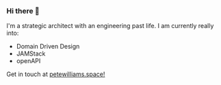 ### Hi there 👋

I'm a strategic architect with an engineering past life. I am currently really into:

* Domain Driven Design
* JAMStack
* openAPI

Get in touch at [petewilliams.space!](https://petewilliams.space)

<!--
**propagated/propagated** is a ✨ _special_ ✨ repository because its `README.md` (this file) appears on your GitHub profile.

Here are some ideas to get you started:

- 🔭 I’m currently working on ...
- 🌱 I’m currently learning ...
- 👯 I’m looking to collaborate on ...
- 🤔 I’m looking for help with ...
- 💬 Ask me about ...
- 📫 How to reach me: ...
- 😄 Pronouns: ...
- ⚡ Fun fact: ...
-->
